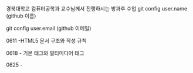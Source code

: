경북대학교 컴퓨터공학과 교수님께서 진행하시는 방과후 수업
git config user.name (github 이름)

git config user.email (github 이메일)

0611 -HTML5 문서 구조와 작성 규칙

0618 - 기본 태그와 멀티미디어 태그

0625 - 
